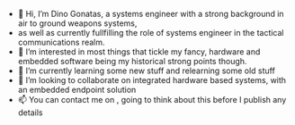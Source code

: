 - 👋 Hi, I’m Dino Gonatas, a systems engineer with a strong background in air to ground weapons systems,
-  as well as currently fullfilling the role of systems engineer in the tactical communications realm.
- 👀 I’m interested in most things that tickle my fancy, hardware and embedded software being my historical strong points though.
- 🌱 I’m currently learning some new stuff and relearning some old stuff
- 💞️ I’m looking to collaborate on integrated hardware based systems, with an embedded endpoint solution
- 📫 You can contact me on , going to think about this before I publish any details

<!---
dino-gon/dino-gon is a ✨ special ✨ repository because its `README.md` (this file) appears on your GitHub profile.
You can click the Preview link to take a look at your changes.
--->

